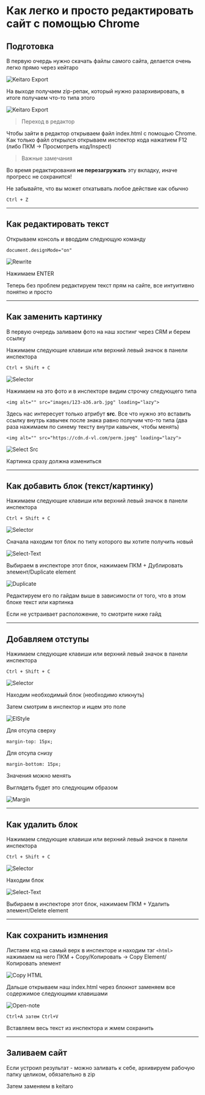 # Как легко и просто редактировать сайт с помощью Chrome

## Подготовка

В первую очердь нужно скачать файлы самого сайта, делается очень легко прямо через кейтаро

![Keitaro Export](./images/keitaro-export.jpg)

На выходе получаем zip-репак, который нужно разархивировать, в итоге получаем что-то типа этого

![Keitaro Export](./images/folders.jpg)

> Переход в редактор

Чтобы зайти в редактор открываем файл index.html с помощью Chrome. Как только файл открылся открываем инспектор кода нажатием F12 (либо ПКМ -> Просмотреть код/Inspect)

> Важные замечания

Во время редактирования **не перезагружать** эту вкладку, иначе прогресс не сохранится!

Не забывайте, что вы может откатывать любое действие как обычно

```
Ctrl + Z
```

---

## Как редактировать текст

Открываем консоль и вводдим следующую команду

```
document.designMode="on"
```

![Rewrite](./images/rewrite-text.jpg)

Нажимаем ENTER

Теперь без проблем редактируем текст прям на сайте, все интуитивно понятно и просто

---

## Как заменить картинку

В первую очередь заливаем фото на наш хостинг через CRM и берем ссылку

Нажимаем следующие клавиши или верхний левый значок в панели инспектора

```
Ctrl + Shift + C
```

![Selector](./images/selector.jpg)

Нажимаем на это фото и в инспекторе видим строчку следующего типа

```
<img alt="" src="images/123-a36.arb.jpg" loading="lazy">
```

Здесь нас интересует только атрибут **src**. Все что нужно это вставить ссылку внутрь кавычек после знака равно получим что-то типа (два раза нажимаем по синему тексту внутри кавычек, чтобы менять)

```
<img alt="" src="https://cdn.d-vl.com/perm.jpeg" loading="lazy">
```

![Select Src](./images/select-image.jpg)

Картинка сразу должна измениться

---

## Как добавить блок (текст/картинку)

Нажимаем следующие клавиши или верхний левый значок в панели инспектора

```
Ctrl + Shift + C
```

![Selector](./images/selector.jpg)

Сначала находим тот блок по типу которого вы хотите получить новый

![Select-Text](./images/select-text.jpg)

Выбираем в инспекторе этот блок, нажимаем ПКМ + Дублировать элемент/Duplicate element

![Duplicate](./images/duplicate-text.jpg)

Редактируем его по гайдам выше в зависимости от того, что в этом блоке текст или картинка

Если не устраивает расположение, то смотрите ниже гайд

---

## Добавляем отступы

Нажимаем следующие клавиши или верхний левый значок в панели инспектора

```
Ctrl + Shift + C
```

![Selector](./images/selector.jpg)

Находим необходимый блок (необходимо кликнуть)

Затем смотрим в инспектор и ищем это поле

![ElStyle](./images/element-style.jpg)

Для отсупа сверху

```
margin-top: 15px;
```

Для отсупа снизу

```
margin-bottom: 15px;
```

Значения можно менять

Выглядеть будет это следующим образом

![Margin](./images/margin.jpg)

---

## Как удалить блок

Нажимаем следующие клавиши или верхний левый значок в панели инспектора

```
Ctrl + Shift + C
```

![Selector](./images/selector.jpg)

Находим блок

![Select-Text](./images/select-text.jpg)

Выбираем в инспекторе этот блок, нажимаем ПКМ + Удалить элемент/Delete element

---

## Как сохранить измнения

Листаем код на самый верх в инспекторе и находим тэг `<html>` нажимаем на него ПКМ + Copy/Копировать -> Copy Element/ Копировать элемент

![Copy HTML](./images/copy-html.jpg)

Дальше открываем наш index.html через блокнот заменяем все содержимое следующими клавишами

![Open-note](./images/note-open.jpg)

```
Ctrl+A затем Ctrl+V
```

Вставляем весь текcт из инспектора и жмем сохранить

---

## Заливаем сайт

Если устроил результат - можно заливать к себе, архивируем рабочую папку целиком, обязательно в zip

Затем заменяем в keitaro
